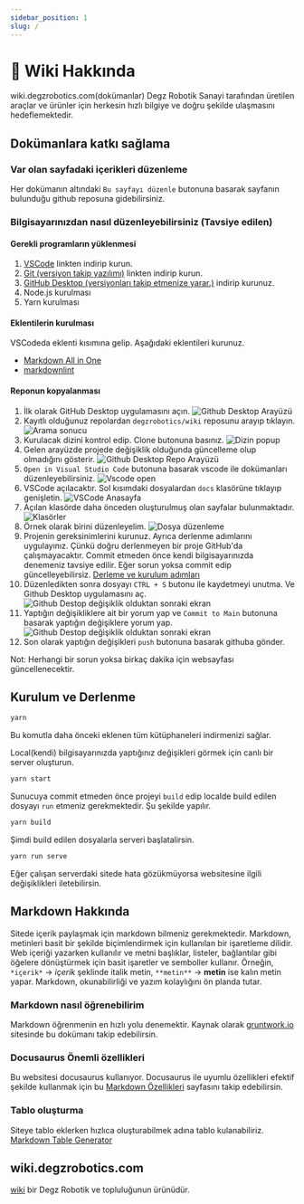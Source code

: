 ```yaml
---
sidebar_position: 1
slug: /
---
```


# 🔭 Wiki Hakkında

wiki.degzrobotics.com(dokümanlar) Degz Robotik Sanayi tarafından üretilen araçlar ve ürünler için herkesin hızlı bilgiye ve doğru şekilde ulaşmasını hedeflemektedir.

## Dokümanlara katkı sağlama

### Var olan sayfadaki içerikleri düzenleme

Her dokümanın altındaki `Bu sayfayı düzenle` butonuna basarak sayfanın bulunduğu github reposuna gidebilirsiniz.

### Bilgisayarınızdan nasıl düzenleyebilirsiniz (Tavsiye edilen)

#### Gerekli programların yüklenmesi

1. [VSCode](https://code.visualstudio.com/download) linkten indirip kurun.
2. [Git (versiyon takip yazılımı)](https://git-scm.com/) linkten indirip kurun.
3. [GitHub Desktop (versiyonları takip etmenize yarar.)](https://desktop.github.com/) indirip kurunuz.
4. Node.js kurulması
5. Yarn kurulması

#### Eklentilerin kurulması

VSCodeda eklenti kısımına gelip. Aşağıdaki eklentileri kurunuz.

* [Markdown All in One](https://marketplace.visualstudio.com/items?itemName=yzhang.markdown-all-in-one)
* [markdownlint](https://marketplace.visualstudio.com/items?itemName=DavidAnson.vscode-markdownlint)

#### Reponun kopyalanması

1. İlk olarak GitHub Desktop uygulamasını açın.
![Github Desktop Arayüzü](/img/intro-docs/dcsrsgthb01.png)
2. Kayıtlı olduğunuz repolardan `degzrobotics/wiki` reposunu arayıp tıklayın.
![Arama sonucu](/img/intro-docs/dcsrsgthb02.png)
3. Kurulacak dizini kontrol edip. Clone butonuna basınız.
![Dizin popup](/img/intro-docs/dcsrsgthb03.png)
4. Gelen arayüzde projede değişiklik olduğunda güncelleme olup olmadığını gösterir.
![Github Desktop Repo Arayüzü](/img/intro-docs/dcsrsgthb04.png)
5. `Open in Visual Studio Code` butonuna basarak vscode ile dokümanları düzenleyebilirsiniz.
![Vscode open](/img/intro-docs/dcsrsgthb05.png)
6. VSCode açılacaktır. Sol kısımdaki dosyalardan `docs` klasörüne tıklayıp genişletin.
![VSCode Anasayfa](/img/intro-docs/dcsrsgthb06.png)
7. Açılan klasörde daha önceden oluşturulmuş olan sayfalar bulunmaktadır.
![Klasörler](/img/intro-docs/dcsrsgthb07.png)
8. Örnek olarak birini düzenleyelim.
![Dosya düzenleme](/img/intro-docs/dcsrsgthb08.png)
9. Projenin gereksinimlerini kurunuz. Ayrıca derlenme adımlarını uygulayınız. Çünkü doğru derlenmeyen bir proje GitHub'da çalışmayacaktır. Commit etmeden önce kendi bilgisayarınızda denemeniz tavsiye edilir. Eğer sorun yoksa commit edip güncelleyebilirsiz. [Derleme ve kurulum adımları](#kurulum-ve-derlenme)
10. Düzenledikten sonra dosyayı `CTRL + S` butonu ile kaydetmeyi unutma. Ve Github Desktop uygulamasını aç.
![Github Destop değişiklik olduktan sonraki ekran](/img/intro-docs/dcsrsgthb09.png)
11. Yaptığın değişikliklere ait bir yorum yap ve `Commit to Main` butonuna basarak yaptığın değişiklere yorum yap.
![Github Destop değişiklik olduktan sonraki ekran](/img/intro-docs/dcsrsgthb10.png)
12. Son olarak yaptığın değişikleri `push` butonuna basarak githuba gönder.

Not: Herhangi bir sorun yoksa birkaç dakika için websayfası güncellenecektir.

## Kurulum ve Derlenme

```bash
yarn
```

Bu komutla daha önceki eklenen tüm kütüphaneleri indirmenizi sağlar.

Local(kendi) bilgisayarınızda yaptığınız değişikleri görmek için canlı bir server oluşturun.
  
```bash
yarn start
```

Sunucuya commit etmeden önce projeyi `build` edip localde build edilen dosyayı `run` etmeniz gerekmektedir. Şu şekilde yapılır.

```bash
yarn build
```

Şimdi build edilen dosyalarla serveri başlatalirsin.

```bash
yarn run serve
```

Eğer çalışan serverdaki sitede hata gözükmüyorsa websitesine ilgili değişiklikleri iletebilirsin.

## Markdown Hakkında

Sitede içerik paylaşmak için markdown bilmeniz gerekmektedir. Markdown, metinleri basit bir şekilde biçimlendirmek için kullanılan bir işaretleme dilidir. Web içeriği yazarken kullanılır ve metni başlıklar, listeler, bağlantılar gibi öğelere dönüştürmek için basit işaretler ve semboller kullanır. Örneğin, `*içerik*` -> *içerik* şeklinde italik metin, `**metin**` -> **metin** ise kalın metin yapar. Markdown, okunabilirliği ve yazım kolaylığını ön planda tutar.

### Markdown nasıl öğrenebilirim

Markdown öğrenmenin en hızlı yolu denemektir. Kaynak olarak [gruntwork.io](https://docs.gruntwork.io/guides/style/markdown-style-guide/) sitesinde bu dokümanı takip edebilirsin.

### Docusaurus Önemli özellikleri

Bu websitesi docusaurus kullanıyor. Docusaurus ile uyumlu özellikleri efektif şekilde kullanmak için bu [Markdown Özellikleri](https://docusaurus.io/docs/markdown-features) sayfasını takip edebilirsin.

### Tablo oluşturma

Siteye tablo eklerken hızlıca oluşturabilmek adına tablo kulanabiliriz. [Markdown Table Generator](https://www.tablesgenerator.com/markdown_tables)

## wiki.degzrobotics.com

[wiki](https://wiki.degzrobotics.com) bir Degz Robotik ve topluluğunun ürünüdür.
